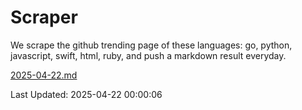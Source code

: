 # Scraper

We scrape the github trending page of these languages: go, python, javascript, swift, html, ruby, and push a markdown result everyday.

[2025-04-22.md](https://github.com/henson/Scraper/blob/master/2025-04-22.md)

Last Updated: 2025-04-22 00:00:06